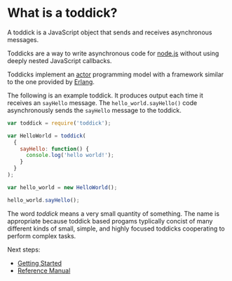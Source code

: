 # What is a toddick?

A toddick is a JavaScript object that sends and receives asynchronous messages. 

Toddicks are a way to write asynchronous code for [node.js][] without using deeply nested 
JavaScript callbacks.

Toddicks implement an [actor][] programming model with a framework similar to the one 
provided by [Erlang][]. 

The following is an example toddick. It produces output each time it receives an `sayHello` 
message. The `hello_world.sayHello()` code asynchronously sends the `sayHello` message to the
toddick.

```js
var toddick = require('toddick');

var HelloWorld = toddick(
  {
    sayHello: function() {
      console.log('hello world!');
    }
  }
);

var hello_world = new HelloWorld();

hello_world.sayHello();   
```

The word *toddick* means a very small quantity of something. The name is appropriate because 
toddick based progams typlically concist of many different kinds of small, simple, and highly 
focused toddicks cooperating to perform complex tasks.

Next steps:

 * [Getting Started](https://github.com/maimedleech/toddick/wiki/Getting-Started)
 * [Reference Manual](https://github.com/maimedleech/toddick/wiki/Reference-Manual)


[node.js]: http://nodejs.org
[actor]:   http://en.wikipedia.org/wiki/Actor_model
[Erlang]:  http://www.erlang.org/

